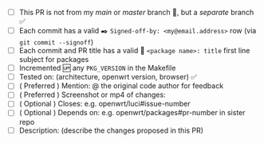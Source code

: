 <!--

Thank you for your contribution to the luci repository.

Please read this before creating your PR.

Review https://github.com/openwrt/luci/blob/master/CONTRIBUTING.md
especially if this is your first time to contribute to this repo.

MUST NOT:
- add a PR from your *main* branch - put it on a separate branch
- add merge commits to your PR: rebase locally and force-push

MUST:
- increment any PKG_VERSION in the affected Makefile
- set to draft if this PR depends on other PRs to e.g. openwrt/openwrt
- each commit subject line starts with '<package name>: title' 
- each commit has a valid `Signed-off-by: ` (S.O.B.) with a reachable email
	* Forgot? `git commit --amend ; git push -f`
	* Tip: use `git commit --signoff`

MAY:
- your S.O.B. *may* be a nickname
- delete the below *optional* entries that do not apply
- skip a `<package name>: title` first line subject if the commit is house-keeping or chore

-->

- [ ] This PR is not from my *main* or *master* branch :poop:, but a *separate* branch :white_check_mark:
- [ ] Each commit has a valid :black_nib: `Signed-off-by: <my@email.address>` row (via `git commit --signoff`)
- [ ] Each commit and PR title has a valid :memo: `<package name>: title` first line subject for packages
- [ ] Incremented :up: any `PKG_VERSION` in the Makefile
- [ ] Tested on: (architecture, openwrt version, browser) :white_check_mark:
- [ ] \( Preferred ) Mention: @ the original code author for feedback
- [ ] \( Preferred ) Screenshot or mp4 of changes:
- [ ] \( Optional ) Closes: e.g. openwrt/luci#issue-number
- [ ] \( Optional ) Depends on: e.g. openwrt/packages#pr-number in sister repo
- [ ] Description: (describe the changes proposed in this PR)
